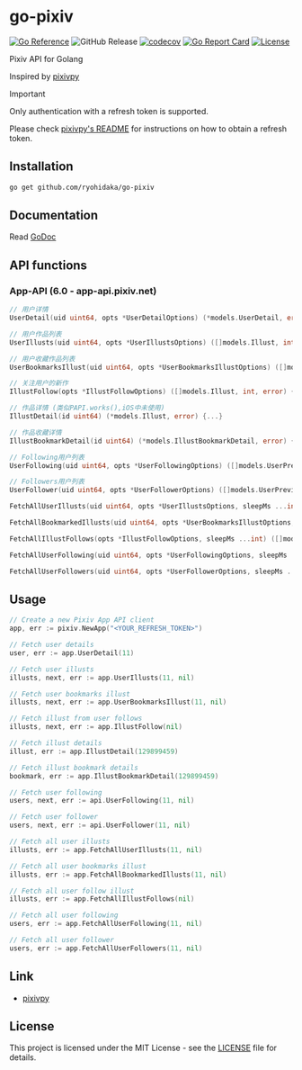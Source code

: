 # go-pixiv

[![Go Reference](https://pkg.go.dev/badge/github.com/ryohidaka/go-pixiv.svg)](https://pkg.go.dev/github.com/ryohidaka/go-pixiv)
![GitHub Release](https://img.shields.io/github/v/release/ryohidaka/go-pixiv)
[![codecov](https://codecov.io/gh/ryohidaka/go-pixiv/graph/badge.svg?token=Q7U8FMv9bn)](https://codecov.io/gh/ryohidaka/go-pixiv)
[![Go Report Card](https://goreportcard.com/badge/github.com/ryohidaka/go-pixiv)](https://goreportcard.com/report/github.com/ryohidaka/go-pixiv)
[![License](https://img.shields.io/badge/license-MIT-blue.svg)](https://opensource.org/licenses/MIT)

Pixiv API for Golang

Inspired by [pixivpy](https://github.com/upbit/pixivpy/tree/master)

> [!IMPORTANT]
> Only authentication with a refresh token is supported.
>
> Please check [pixivpy's README](https://github.com/upbit/pixivpy/tree/master) for instructions on how to obtain a refresh token.

## Installation

```bash
go get github.com/ryohidaka/go-pixiv
```

## Documentation

Read [GoDoc](https://pkg.go.dev/github.com/ryohidaka/go-pixiv)

## API functions

### App-API (6.0 - app-api.pixiv.net)

```go
// 用户详情
UserDetail(uid uint64, opts *UserDetailOptions) (*models.UserDetail, error) {...}

// 用户作品列表
UserIllusts(uid uint64, opts *UserIllustsOptions) ([]models.Illust, int, error) {...}

// 用户收藏作品列表
UserBookmarksIllust(uid uint64, opts *UserBookmarksIllustOptions) ([]models.Illust, int, error) {...}

// 关注用户的新作
IllustFollow(opts *IllustFollowOptions) ([]models.Illust, int, error) {...}

// 作品详情 (类似PAPI.works(),iOS中未使用)
IllustDetail(id uint64) (*models.Illust, error) {...}

// 作品收藏详情
IllustBookmarkDetail(id uint64) (*models.IllustBookmarkDetail, error) {...}

// Following用户列表
UserFollowing(uid uint64, opts *UserFollowingOptions) ([]models.UserPreview, int, error) {...}

// Followers用户列表
UserFollower(uid uint64, opts *UserFollowerOptions) ([]models.UserPreview, int, error) {...}

FetchAllUserIllusts(uid uint64, opts *UserIllustsOptions, sleepMs ...int) ([]models.Illust, error)

FetchAllBookmarkedIllusts(uid uint64, opts *UserBookmarksIllustOptions, sleepMs ...int) ([]models.Illust, error)

FetchAllIllustFollows(opts *IllustFollowOptions, sleepMs ...int) ([]models.Illust, error)

FetchAllUserFollowing(uid uint64, opts *UserFollowingOptions, sleepMs ...int) ([]models.UserPreview, error)

FetchAllUserFollowers(uid uint64, opts *UserFollowerOptions, sleepMs ...int) ([]models.UserPreview, error)
```

## Usage

```go
// Create a new Pixiv App API client
app, err := pixiv.NewApp("<YOUR_REFRESH_TOKEN>")

// Fetch user details
user, err := app.UserDetail(11)

// Fetch user illusts
illusts, next, err := app.UserIllusts(11, nil)

// Fetch user bookmarks illust
illusts, next, err := app.UserBookmarksIllust(11, nil)

// Fetch illust from user follows
illusts, next, err := app.IllustFollow(nil)

// Fetch illust details
illust, err := app.IllustDetail(129899459)

// Fetch illust bookmark details
bookmark, err := app.IllustBookmarkDetail(129899459)

// Fetch user following
users, next, err := api.UserFollowing(11, nil)

// Fetch user follower
users, next, err := api.UserFollower(11, nil)

// Fetch all user illusts
illusts, err := app.FetchAllUserIllusts(11, nil)

// Fetch all user bookmarks illust
illusts, err := app.FetchAllBookmarkedIllusts(11, nil)

// Fetch all user follow illust
illusts, err := app.FetchAllIllustFollows(nil)

// Fetch all user following
users, err := app.FetchAllUserFollowing(11, nil)

// Fetch all user follower
users, err := app.FetchAllUserFollowers(11, nil)
```

## Link

- [pixivpy](https://github.com/upbit/pixivpy/tree/master)

## License

This project is licensed under the MIT License - see the [LICENSE](LICENSE) file for details.
